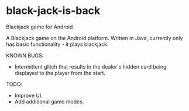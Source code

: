 # black-jack-is-back
Blackjack game for Android

A Blackjack game on the Android platform. Written in Java, currently only has basic functionality - it plays blackjack.

KNOWN BUGS:

 - Intermittent glitch that results in the dealer's hidden card being displayed to the player from the start.

TODO:

 - Improve UI.
 - Add additional game modes.
